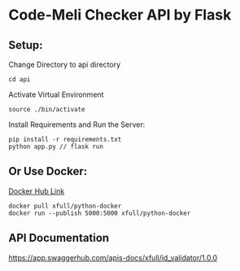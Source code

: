 # Code-Meli Checker API by Flask
## Setup:
Change Directory to api directory
```
cd api
```
Activate Virtual Environment
```
source ./bin/activate
```
Install Requirements and Run the Server:
```
pip install -r requirements.txt
python app.py // flask run
```
## Or Use Docker:
<a href="https://hub.docker.com/r/xfull/python-docker">Docker Hub Link</a>
```
docker pull xfull/python-docker
docker run --publish 5000:5000 xfull/python-docker
```
## API Documentation
https://app.swaggerhub.com/apis-docs/xfull/id_validator/1.0.0
